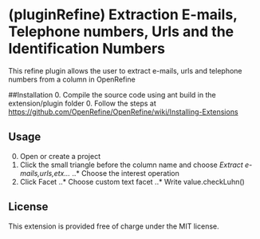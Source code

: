 (pluginRefine) Extraction E-mails, Telephone numbers, Urls and the Identification Numbers
======================================

This refine plugin allows the user to extract e-mails, urls and telephone numbers from a column in OpenRefine


##Installation
0. Compile the source code using ant build in the extension/plugin folder
0. Follow the steps at https://github.com/OpenRefine/OpenRefine/wiki/Installing-Extensions

## Usage
0. Open or create a project
0. Click the small triangle before the column name and choose *Extract e-mails,urls,etx...*
..* Choose the interest operation
0. Click Facet
..* Choose custom text facet
..* Write value.checkLuhn()

## License
This extension is provided free of charge under the MIT license.
